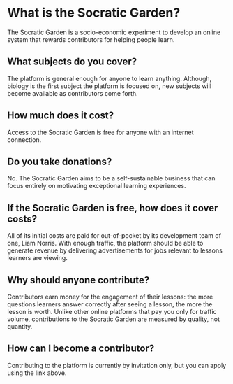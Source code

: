 # What is the Socratic Garden?

The Socratic Garden is a socio-economic experiment to develop an online system that rewards contributors for helping people learn.

## What subjects do you cover?

The platform is general enough for anyone to learn anything. Although, biology is the first subject the platform is focused on, new subjects will become available as contributors come forth.

## How much does it cost?

Access to the Socratic Garden is free for anyone with an internet connection.

## Do you take donations?

No. The Socratic Garden aims to be a self-sustainable business that can focus entirely on motivating exceptional learning experiences.

## If the Socratic Garden is free, how does it cover costs?

All of its initial costs are paid for out-of-pocket by its development team of one, Liam Norris. With enough traffic, the platform should be able to generate revenue by delivering advertisements for jobs relevant to lessons learners are viewing.

## Why should anyone contribute?

Contributors earn money for the engagement of their lessons: the more questions learners answer correctly after seeing a lesson, the more the lesson is worth. Unlike other online platforms that pay you only for traffic volume, contributions to the Socratic Garden are measured by quality, not quantity.

## How can I become a contributor?

Contributing to the platform is currently by invitation only, but you can apply using the link above.
